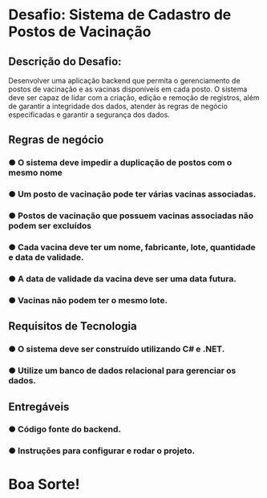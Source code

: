 <h1>Desafio: Sistema de Cadastro de Postos de Vacinação</h1>

<h2>Descrição do Desafio:</h2>
<p>Desenvolver uma aplicação backend que permita o gerenciamento de postos de vacinação e as vacinas disponíveis em cada posto. O sistema deve ser capaz de lidar com a criação, edição e remoção de registros, além de garantir a integridade dos dados, atender às regras de negócio especificadas e garantir a segurança dos dados.</p>

<h2>Regras de negócio</h2>
<h3>● O sistema deve impedir a duplicação de postos com o mesmo nome</h3>
<h3>● Um posto de vacinação pode ter várias vacinas associadas.</h3>
<h3>● Postos de vacinação que possuem vacinas associadas não podem ser excluídos</h3>
<h3>● Cada vacina deve ter um nome, fabricante, lote, quantidade e data de validade.</h3>
<h3>● A data de validade da vacina deve ser uma data futura.</h3>
<h3>● Vacinas não podem ter o mesmo lote.</h3>
  
<h2>Requisitos de Tecnologia</h2>
<h3>● O sistema deve ser construído utilizando C# e .NET.</h3>
<h3>● Utilize um banco de dados relacional para gerenciar os dados.</h3>

<h2>Entregáveis</h2>
<h3>● Código fonte do backend.</h3>
<h3>● Instruções para configurar e rodar o projeto.</h3>

<h1>Boa Sorte!<h1>


